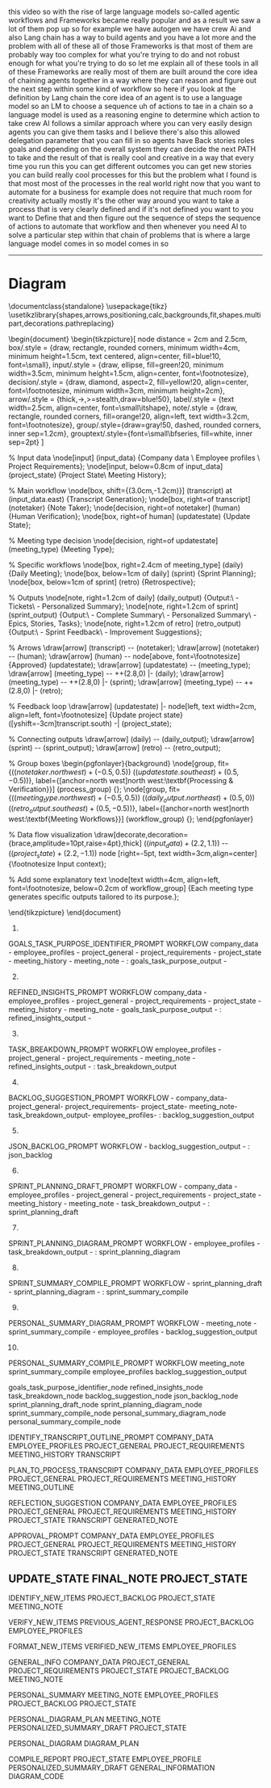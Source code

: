 this video so with the rise of large
language models so-called agentic
workflows and Frameworks became really
popular and as a result we saw a lot of
them pop up so for example we have
autogen we have crew Ai and also Lang
chain has a way to build agents and you
have a lot more and the problem with all
of these all of those Frameworks is that
most of them are probably way too
complex for what you're trying to do and
not robust enough for what you're trying
to do so let me
explain all of these tools in all of
these Frameworks are really most of them
are built around the core idea of
chaining agents together in a way where
they can reason and figure out the next
step within some kind of workflow so
here if you look at the definition by
Lang chain the core idea of an agent is
to use a language model so an LM to
choose a sequence uh of actions to tae
in a chain so a language model is used
as a reasoning engine to determine which
action to take crew AI follows a similar
approach where you can very easily
design agents you can give them tasks
and I believe there's also this allowed
delegation parameter that you can fill
in so agents have Back stories roles
goals and depending on the overall
system they can decide the next PATH to
take and the result of that is really
cool and creative in a way that every
time you run this you can get different
outcomes you can get new stories you can
build really cool processes for this but
the problem what I found is that most
most of the processes in the real world
right now that you want to automate for
a business for example does not require
that much room for
creativity actually mostly it's the
other way around you want to take a
process that is very clearly defined and
if it's not defined you want to you want
to Define that and then figure out the
sequence of steps the sequence of
actions to automate that workflow and
then whenever you need AI to solve a
particular step within that chain of
problems that is where a large language
model comes in so
model comes in so





----
# Diagram 

\documentclass{standalone}
\usepackage{tikz}
\usetikzlibrary{shapes,arrows,positioning,calc,backgrounds,fit,shapes.multipart,decorations.pathreplacing}

\begin{document}
\begin{tikzpicture}[
    node distance = 2cm and 2.5cm,
    box/.style = {draw, rectangle, rounded corners, minimum width=4cm, minimum height=1.5cm, text centered, align=center, fill=blue!10, font=\small},
    input/.style = {draw, ellipse, fill=green!20, minimum width=3.5cm, minimum height=1.5cm, align=center, font=\footnotesize},
    decision/.style = {draw, diamond, aspect=2, fill=yellow!20, align=center, font=\footnotesize, minimum width=3cm, minimum height=2cm},
    arrow/.style = {thick,->,>=stealth,draw=blue!50},
    label/.style = {text width=2.5cm, align=center, font=\small\itshape},
    note/.style = {draw, rectangle, rounded corners, fill=orange!20, align=left, text width=3.2cm, font=\footnotesize},
    group/.style={draw=gray!50, dashed, rounded corners, inner sep=1.2cm},
    grouptext/.style={font=\small\bfseries, fill=white, inner sep=2pt}
]

% Input data
\node[input] (input_data) {Company data \\ Employee profiles \\ Project Requirements};
\node[input, below=0.8cm of input_data] (project_state) {Project State\\ Meeting History};

% Main workflow
\node[box, shift={(3.0cm,-1.2cm)}] (transcript) at (input_data.east) {Transcript Generation};
\node[box, right=of transcript] (notetaker) {Note Taker};
\node[decision, right=of notetaker] (human) {Human Verification};
\node[box, right=of human] (updatestate) {Update State};

% Meeting type decision
\node[decision, right=of updatestate] (meeting_type) {Meeting Type};

% Specific workflows
\node[box, right=2.4cm of meeting_type] (daily) {Daily Meeting};
\node[box, below=1cm of daily] (sprint) {Sprint Planning};
\node[box, below=1cm of sprint] (retro) {Retrospective};

% Outputs
\node[note, right=1.2cm of daily] (daily_output) {Output:\\ - Tickets\\ - Personalized Summary};
\node[note, right=1.2cm of sprint] (sprint_output) {Output:\\ - Complete Summary\\ - Personalized Summary\\ - Epics, Stories, Tasks};
\node[note, right=1.2cm of retro] (retro_output) {Output:\\ - Sprint Feedback\\ - Improvement Suggestions};

% Arrows
\draw[arrow] (transcript) -- (notetaker);
\draw[arrow] (notetaker) -- (human);
\draw[arrow] (human) -- node[above, font=\footnotesize] {Approved} (updatestate);
\draw[arrow] (updatestate) -- (meeting_type);
\draw[arrow] (meeting_type) -- ++(2.8,0) |- (daily);
\draw[arrow] (meeting_type) -- ++(2.8,0) |- (sprint);
\draw[arrow] (meeting_type) -- ++(2.8,0) |- (retro);

% Feedback loop
\draw[arrow] (updatestate) |- node[left, text width=2cm, align=left, font=\footnotesize] {Update project state} ([yshift=-3cm]transcript.south) -| (project_state);

% Connecting outputs
\draw[arrow] (daily) -- (daily_output);
\draw[arrow] (sprint) -- (sprint_output);
\draw[arrow] (retro) -- (retro_output);

% Group boxes
\begin{pgfonlayer}{background}
    \node[group, fit={($(notetaker.north west)+(-0.5,0.5)$) ($(updatestate.south east)+(0.5,-0.5)$)}, label={[anchor=north west]north west:\textbf{Processing \& Verification}}] (process_group) {};
    \node[group, fit={($(meeting_type.north west)+(-0.5,0.5)$) ($(daily_output.north east)+(0.5,0)$) ($(retro_output.south east)+(0.5,-0.5)$)}, label={[anchor=north west]north west:\textbf{Meeting Workflows}}] (workflow_group) {};
\end{pgfonlayer}

% Data flow visualization
\draw[decorate,decoration={brace,amplitude=10pt,raise=4pt},thick]
  ($(input_data)+(2.2,1.1)$) -- ($(project_state)+(2.2,-1.1)$) 
  node [right=-5pt, text width=3cm,align=center] {\footnotesize Input context};

% Add some explanatory text
\node[text width=4cm, align=left, font=\footnotesize, below=0.2cm of workflow_group] 
    {Each meeting type generates specific outputs tailored to its purpose.};

\end{tikzpicture}
\end{document}

1.
GOALS_TASK_PURPOSE_IDENTIFIER_PROMPT
WORKFLOW
company_data -
employee_profiles -
project_general -
project_requirements -
project_state -
meeting_history -
meeting_note - 
: goals_task_purpose_output -

2.
REFINED_INSIGHTS_PROMPT
WORKFLOW
company_data -
employee_profiles -
project_general -
project_requirements -
project_state -
meeting_history -
meeting_note -
goals_task_purpose_output -
: refined_insights_output - 

3. 
TASK_BREAKDOWN_PROMPT
WORKFLOW
employee_profiles -
project_general -
project_requirements -
meeting_note -
refined_insights_output -
: task_breakdown_output

4.
BACKLOG_SUGGESTION_PROMPT
WORKFLOW -
company_data-
project_general-
project_requirements-
project_state-
meeting_note-
task_breakdown_output-
employee_profiles-
: backlog_suggestion_output

5.
JSON_BACKLOG_PROMPT
WORKFLOW -
backlog_suggestion_output -
: json_backlog

6.
SPRINT_PLANNING_DRAFT_PROMPT
WORKFLOW -
company_data -
employee_profiles -
project_general -
project_requirements -
project_state -
meeting_history -
meeting_note -
task_breakdown_output -
: sprint_planning_draft

7.
SPRINT_PLANNING_DIAGRAM_PROMPT
WORKFLOW -
employee_profiles -
task_breakdown_output -
: sprint_planning_diagram

8. 
SPRINT_SUMMARY_COMPILE_PROMPT
WORKFLOW -
sprint_planning_draft -
sprint_planning_diagram -
: sprint_summary_compile

9.
PERSONAL_SUMMARY_DIAGRAM_PROMPT
WORKFLOW -
meeting_note -
sprint_summary_compile -
employee_profiles -
backlog_suggestion_output 

10.
PERSONAL_SUMMARY_COMPILE_PROMPT
WORKFLOW
meeting_note
sprint_summary_compile
employee_profiles
backlog_suggestion_output

goals_task_purpose_identifier_node
refined_insights_node
task_breakdown_node
backlog_suggestion_node
json_backlog_node
sprint_planning_draft_node
sprint_planning_diagram_node
sprint_summary_compile_node
personal_summary_diagram_node
personal_summary_compile_node


IDENTIFY_TRANSCRIPT_OUTLINE_PROMPT
COMPANY_DATA
EMPLOYEE_PROFILES
PROJECT_GENERAL
PROJECT_REQUIREMENTS
MEETING_HISTORY
TRANSCRIPT

PLAN_TO_PROCESS_TRANSCRIPT
COMPANY_DATA
EMPLOYEE_PROFILES
PROJECT_GENERAL
PROJECT_REQUIREMENTS
MEETING_HISTORY
MEETING_OUTLINE



REFLECTION_SUGGESTION
COMPANY_DATA
EMPLOYEE_PROFILES
PROJECT_GENERAL
PROJECT_REQUIREMENTS
MEETING_HISTORY
PROJECT_STATE
TRANSCRIPT
GENERATED_NOTE



APPROVAL_PROMPT
COMPANY_DATA
EMPLOYEE_PROFILES
PROJECT_GENERAL
PROJECT_REQUIREMENTS
MEETING_HISTORY
PROJECT_STATE
TRANSCRIPT
GENERATED_NOTE


UPDATE_STATE
FINAL_NOTE
PROJECT_STATE
---

IDENTIFY_NEW_ITEMS
PROJECT_BACKLOG
PROJECT_STATE
MEETING_NOTE


VERIFY_NEW_ITEMS
PREVIOUS_AGENT_RESPONSE
PROJECT_BACKLOG
EMPLOYEE_PROFILES

FORMAT_NEW_ITEMS
VERIFIED_NEW_ITEMS
EMPLOYEE_PROFILES

GENERAL_INFO
COMPANY_DATA
PROJECT_GENERAL
PROJECT_REQUIREMENTS
PROJECT_STATE
PROJECT_BACKLOG
MEETING_NOTE

PERSONAL_SUMMARY
MEETING_NOTE
EMPLOYEE_PROFILES
PROJECT_BACKLOG
PROJECT_STATE

PERSONAL_DIAGRAM_PLAN
MEETING_NOTE
PERSONALIZED_SUMMARY_DRAFT
PROJECT_STATE

PERSONAL_DIAGRAM
DIAGRAM_PLAN

COMPILE_REPORT
PROJECT_STATE
EMPLOYEE_PROFILE
PERSONALIZED_SUMMARY_DRAFT
GENERAL_INFORMATION
DIAGRAM_CODE